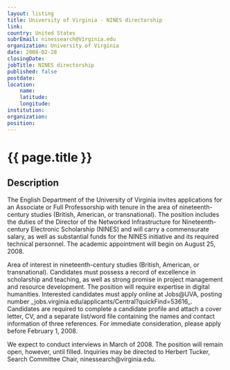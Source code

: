 ```yaml
---
layout: listing
title: University of Virginia - NINES directorship
link:
country: United States
subrEmail: ninessearch@Virginia.edu
organization: University of Virginia 
date: 2008-02-28
closingDate: 
jobTitle: NINES directorship
published: false
postdate:
location:
	name: 
	latitude: 
	longitude: 
institution: 
organization: 
position: 
--- 
```



# {{ page.title }}

## Description



<p>The English Department of the University of Virginia invites
applications for an Associate or Full Professorship with tenure in
the area of nineteenth-century studies (British, American, or
transnational).  The position includes the duties of the Director of
the Networked Infrastructure for Nineteenth-century Electronic
Scholarship (NINES) and will carry a commensurate salary, as well as
substantial funds for the NINES initiative and its required technical
personnel.
The academic appointment will begin on August 25, 2008.
</p>

<p>Area of interest in nineteenth-century studies (British, American, or
transnational).  Candidates must possess a record of excellence in
scholarship and teaching, as well as strong promise in project
management and resource development. The position will require
expertise in digital humanities.
Interested candidates must apply online at Jobs@UVA, posting number
_jobs.virginia.edu/applicants/Central?quickFind=53616_.  Candidates
are required to complete a candidate profile and attach a cover
letter, CV, and a separate list/word file containing the names and
contact information of three references.  For immediate
consideration, please apply before February 1, 2008.
</p>

<p>We expect to conduct interviews in March of 2008.   The position will
remain open, however, until filled.  Inquiries may be directed to
Herbert Tucker, Search Committee Chair, ninessearch@virginia.edu.
</p>

